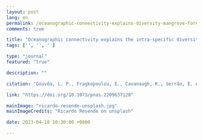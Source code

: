 ```yaml
---
layout: post
lang: en
permalink: /oceanographic-connectivity-explains-diversity-mangrove-forests/
comments: true

title: "Oceanographic connectivity explains the intra-specific diversity of mangrove forests"
tags: ['', '', '']

type: "journal"
featured: "true"

description: ""

citation: "Gouvêa, L. P., Fragkopoulou, E., Cavanaugh, K., Serrão, E. A., Araújo, M. B., Costello, M. J., Westergerling, E. H. T., & Assis, J. (2023). Oceanographic connectivity explains the intra-specific diversity of mangrove forests at global scales. Proceedings of the National Academy of Sciences."

link: "https://doi.org/10.1073/pnas.2209637120"

mainImage: "ricardo-resende-unsplash.jpg"
mainImageCredits: "Ricardo Resende on unsplash"

date: 2023-04-18 10:30:00 +0800

---
```


